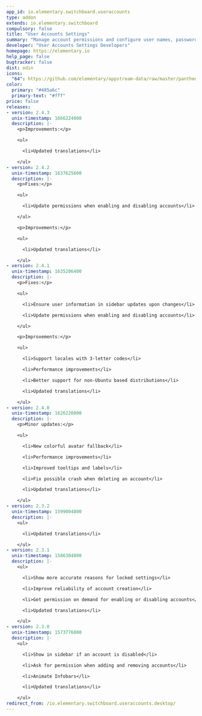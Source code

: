 ```yaml
---
app_id: io.elementary.switchboard.useraccounts
type: addon
extends: io.elementary.switchboard
compulsory: false
title: "User Accounts Settings"
summary: "Manage account permissions and configure user names, passwords, and photos"
developer: "User Accounts Settings Developers"
homepage: https://elementary.io
help_page: false
bugtracker: false
dist: odin
icons:
  "64": https://github.com/elementary/appstream-data/raw/master/pantheon-data/main/icons/64x64/switchboard-plug-useraccounts_system-users.png
color:
  primary: "#485a6c"
  primary-text: "#fff"
price: false
releases:
- version: 2.4.3
  unix-timestamp: 1666224000
  description: |-
    <p>Improvements:</p>

    <ul>

      <li>Updated translations</li>

    </ul>
- version: 2.4.2
  unix-timestamp: 1637625600
  description: |-
    <p>Fixes:</p>

    <ul>

      <li>Update permissions when enabling and disabling accounts</li>

    </ul>

    <p>Improvements:</p>

    <ul>

      <li>Updated translations</li>

    </ul>
- version: 2.4.1
  unix-timestamp: 1635206400
  description: |-
    <p>Fixes:</p>

    <ul>

      <li>Ensure user information in sidebar updates upon changes</li>

      <li>Update permissions when enabling and disabling accounts</li>

    </ul>

    <p>Improvements:</p>

    <ul>

      <li>Support locales with 3-letter codes</li>

      <li>Performance improvements</li>

      <li>Better support for non-Ubuntu based distributions</li>

      <li>Updated translations</li>

    </ul>
- version: 2.4.0
  unix-timestamp: 1626220800
  description: |-
    <p>Minor updates:</p>

    <ul>

      <li>New colorful avatar fallback</li>

      <li>Performance improvements</li>

      <li>Improved tooltips and labels</li>

      <li>Fix possible crash when deleting an account</li>

      <li>Updated translations</li>

    </ul>
- version: 2.3.2
  unix-timestamp: 1599004800
  description: |-
    <ul>

      <li>Updated translations</li>

    </ul>
- version: 2.3.1
  unix-timestamp: 1586304000
  description: |-
    <ul>

      <li>Show more accurate reasons for locked settings</li>

      <li>Improve reliability of account creation</li>

      <li>Get permission on demand for enabling or disabling accounts</li>

      <li>Updated translations</li>

    </ul>
- version: 2.3.0
  unix-timestamp: 1573776000
  description: |-
    <ul>

      <li>Show in sidebar if an account is disabled</li>

      <li>Ask for permission when adding and removing accounts</li>

      <li>Animate Infobars</li>

      <li>Updated translations</li>

    </ul>
redirect_from: /io.elementary.switchboard.useraccounts.desktop/
---
```



